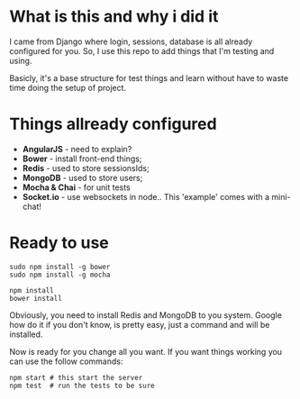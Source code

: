# What is this and why i did it
I came from Django where login, sessions, database is all
already configured for you. So, I use this repo to add
things that I'm testing and using. 

Basicly, it's a base structure for test things and learn 
without have to waste time doing the setup of project.

# Things allready configured
* <b>AngularJS</b>    - need to explain?
* <b>Bower</b>        - install front-end things;
* <b>Redis</b>        - used to store sessionsIds;
* <b>MongoDB</b>      - used to store users;
* <b>Mocha & Chai</b> - for unit tests
* <b>Socket.io</b>    - use websockets in node.. This 'example' comes with a mini-chat!

# Ready to use
    sudo npm install -g bower
    sudo npm install -g mocha
    
    npm install
    bower install
    
Obviously, you need to install Redis and MongoDB to you system. Google how do it if you don't know,
is pretty easy, just a command and will be installed.

Now is ready for you change all you want.
If you want things working you can use the follow commands:

    npm start # this start the server
    npm test  # run the tests to be sure 

